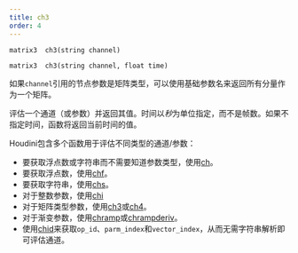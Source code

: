```yaml
---
title: ch3
order: 4
---
```


`matrix3  ch3(string channel)`

`matrix3  ch3(string channel, float time)`

如果`channel`引用的节点参数是矩阵类型，可以使用基础参数名来返回所有分量作为一个矩阵。

评估一个通道（或参数）并返回其值。时间以*秒*为单位指定，而不是帧数。如果不指定时间，函数将返回当前时间的值。

Houdini包含多个函数用于评估不同类型的通道/参数：

- 要获取浮点数或字符串而不需要知道参数类型，使用[ch](./ch "评估一个通道（或参数）并返回其值。")。
- 要获取浮点数，使用[chf](./chf "评估一个通道（或参数）并返回其值。")。
- 要获取字符串，使用[chs](./chs "评估一个通道（或参数）并返回其值。")。
- 对于整数参数，使用[chi](./chi "评估一个通道（或参数）并返回其值。")
- 对于矩阵类型参数，使用[ch3](./ch3 "评估一个通道（或参数）并返回其值。")或[ch4](./ch4 "评估一个通道（或参数）并返回其值。")。
- 对于渐变参数，使用[chramp](./chramp "评估一个渐变参数并返回其值。")或[chrampderiv](./chrampderiv "评估一个参数相对于位置的导数。")。
- 使用[chid](./chid "解析通道字符串（或参数）并返回op_id、parm_index和vector_index。")来获取`op_id`、`parm_index`和`vector_index`，从而无需字符串解析即可评估通道。
